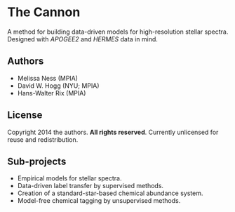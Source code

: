 # The Cannon

A method for building data-driven models for high-resolution stellar spectra.
Designed with *APOGEE2* and *HERMES* data in mind.

## Authors

- Melissa Ness (MPIA)
- David W. Hogg (NYU; MPIA)
- Hans-Walter Rix (MPIA)

## License

Copyright 2014 the authors.
**All rights reserved**.
Currently unlicensed for reuse and redistribution.

## Sub-projects

- Empirical models for stellar spectra.
- Data-driven label transfer by supervised methods.
- Creation of a standard-star-based chemical abundance system.
- Model-free chemical tagging by unsupervised methods.
